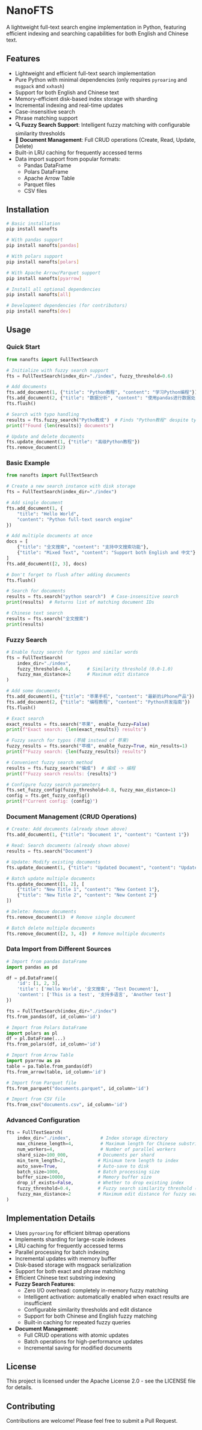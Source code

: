 # NanoFTS

A lightweight full-text search engine implementation in Python, featuring efficient indexing and searching capabilities for both English and Chinese text.

## Features

- Lightweight and efficient full-text search implementation
- Pure Python with minimal dependencies (only requires `pyroaring` and `msgpack` and `xxhash`)
- Support for both English and Chinese text
- Memory-efficient disk-based index storage with sharding
- Incremental indexing and real-time updates
- Case-insensitive search
- Phrase matching support
- **🔍 Fuzzy Search Support**: Intelligent fuzzy matching with configurable similarity thresholds
- **📝 Document Management**: Full CRUD operations (Create, Read, Update, Delete)
- Built-in LRU caching for frequently accessed terms
- Data import support from popular formats:
  - Pandas DataFrame
  - Polars DataFrame
  - Apache Arrow Table
  - Parquet files
  - CSV files

## Installation

```bash
# Basic installation
pip install nanofts

# With pandas support
pip install nanofts[pandas]

# With polars support
pip install nanofts[polars]

# With Apache Arrow/Parquet support
pip install nanofts[pyarrow]

# Install all optional dependencies
pip install nanofts[all]

# Development dependencies (for contributors)
pip install nanofts[dev]
```

## Usage

### Quick Start
```python
from nanofts import FullTextSearch

# Initialize with fuzzy search support
fts = FullTextSearch(index_dir="./index", fuzzy_threshold=0.6)

# Add documents
fts.add_document(1, {"title": "Python教程", "content": "学习Python编程"})
fts.add_document(2, {"title": "数据分析", "content": "使用pandas进行数据处理"})
fts.flush()

# Search with typo handling
results = fts.fuzzy_search("Pytho教成")  # Finds "Python教程" despite typos
print(f"Found {len(results)} documents")

# Update and delete documents
fts.update_document(1, {"title": "高级Python教程"})
fts.remove_document(2)
```

### Basic Example
```python
from nanofts import FullTextSearch

# Create a new search instance with disk storage
fts = FullTextSearch(index_dir="./index")

# Add single document
fts.add_document(1, {
    "title": "Hello World",
    "content": "Python full-text search engine"
})

# Add multiple documents at once
docs = [
    {"title": "全文搜索", "content": "支持中文搜索功能"},
    {"title": "Mixed Text", "content": "Support both English and 中文"}
]
fts.add_document([2, 3], docs)

# Don't forget to flush after adding documents
fts.flush()

# Search for documents
results = fts.search("python search")  # Case-insensitive search
print(results)  # Returns list of matching document IDs

# Chinese text search
results = fts.search("全文搜索")
print(results)
```

### Fuzzy Search
```python
# Enable fuzzy search for typos and similar words
fts = FullTextSearch(
    index_dir="./index",
    fuzzy_threshold=0.6,      # Similarity threshold (0.0-1.0)
    fuzzy_max_distance=2      # Maximum edit distance
)

# Add some documents
fts.add_document(1, {"title": "苹果手机", "content": "最新的iPhone产品"})
fts.add_document(2, {"title": "编程教程", "content": "Python开发指南"})
fts.flush()

# Exact search
exact_results = fts.search("苹果", enable_fuzzy=False)
print(f"Exact search: {len(exact_results)} results")

# Fuzzy search for typos (苹檎 instead of 苹果)
fuzzy_results = fts.search("苹檎", enable_fuzzy=True, min_results=1)
print(f"Fuzzy search: {len(fuzzy_results)} results")

# Convenient fuzzy search method
results = fts.fuzzy_search("编成")  # 编成 -> 编程
print(f"Fuzzy search results: {results}")

# Configure fuzzy search parameters
fts.set_fuzzy_config(fuzzy_threshold=0.8, fuzzy_max_distance=1)
config = fts.get_fuzzy_config()
print(f"Current config: {config}")
```

### Document Management (CRUD Operations)
```python
# Create: Add documents (already shown above)
fts.add_document(1, {"title": "Document 1", "content": "Content 1"})

# Read: Search documents (already shown above)
results = fts.search("Document")

# Update: Modify existing documents
fts.update_document(1, {"title": "Updated Document", "content": "Updated Content"})

# Batch update multiple documents
fts.update_document([1, 2], [
    {"title": "New Title 1", "content": "New Content 1"},
    {"title": "New Title 2", "content": "New Content 2"}
])

# Delete: Remove documents
fts.remove_document(1)  # Remove single document

# Batch delete multiple documents
fts.remove_document([2, 3, 4])  # Remove multiple documents
```

### Data Import from Different Sources
```python
# Import from pandas DataFrame
import pandas as pd

df = pd.DataFrame({
    'id': [1, 2, 3],
    'title': ['Hello World', '全文搜索', 'Test Document'],
    'content': ['This is a test', '支持多语言', 'Another test']
})

fts = FullTextSearch(index_dir="./index")
fts.from_pandas(df, id_column='id')

# Import from Polars DataFrame
import polars as pl
df = pl.DataFrame(...)
fts.from_polars(df, id_column='id')

# Import from Arrow Table
import pyarrow as pa
table = pa.Table.from_pandas(df)
fts.from_arrow(table, id_column='id')

# Import from Parquet file
fts.from_parquet("documents.parquet", id_column='id')

# Import from CSV file
fts.from_csv("documents.csv", id_column='id')
```

### Advanced Configuration
```python
fts = FullTextSearch(
    index_dir="./index",           # Index storage directory
    max_chinese_length=4,          # Maximum length for Chinese substrings
    num_workers=4,                 # Number of parallel workers
    shard_size=100_000,           # Documents per shard
    min_term_length=2,            # Minimum term length to index
    auto_save=True,               # Auto-save to disk
    batch_size=1000,              # Batch processing size
    buffer_size=10000,            # Memory buffer size
    drop_if_exists=False,         # Whether to drop existing index
    fuzzy_threshold=0.4,          # Fuzzy search similarity threshold (0.0-1.0)
    fuzzy_max_distance=2          # Maximum edit distance for fuzzy search
)
```

## Implementation Details

- Uses `pyroaring` for efficient bitmap operations
- Implements sharding for large-scale indexes
- LRU caching for frequently accessed terms
- Parallel processing for batch indexing
- Incremental updates with memory buffer
- Disk-based storage with msgpack serialization
- Support for both exact and phrase matching
- Efficient Chinese text substring indexing
- **Fuzzy Search Features**:
  - Zero I/O overhead: completely in-memory fuzzy matching
  - Intelligent activation: automatically enabled when exact results are insufficient
  - Configurable similarity thresholds and edit distance
  - Support for both Chinese and English fuzzy matching
  - Built-in caching for repeated fuzzy queries
- **Document Management**:
  - Full CRUD operations with atomic updates
  - Batch operations for high-performance updates
  - Incremental saving for modified documents

## License

This project is licensed under the Apache License 2.0 - see the LICENSE file for details.

## Contributing

Contributions are welcome! Please feel free to submit a Pull Request.